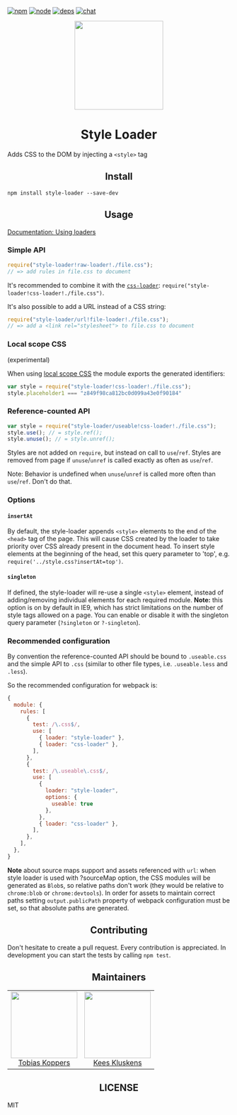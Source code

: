 [![npm][npm]][npm-url]
[![node][node]][node-url]
[![deps][deps]][deps-url]
[![chat][chat]][chat-url]

<div align="center">
  <a href="https://github.com/webpack/webpack">
    <img width="200" height="200"
      src="https://webpack.js.org/assets/icon-square-big.svg">
  </a>
  <h1>Style Loader</h1>
</div>

Adds CSS to the DOM by injecting a `<style>` tag

<h2 align="center">Install</h2>

```
npm install style-loader --save-dev
```

<h2 align="center">Usage</h2>

[Documentation: Using loaders](http://webpack.github.io/docs/using-loaders.html)

### Simple API

``` javascript
require("style-loader!raw-loader!./file.css");
// => add rules in file.css to document
```

It's recommended to combine it with the [`css-loader`](https://github.com/webpack/css-loader): `require("style-loader!css-loader!./file.css")`.

It's also possible to add a URL instead of a CSS string:

``` javascript
require("style-loader/url!file-loader!./file.css");
// => add a <link rel="stylesheet"> to file.css to document
```

### Local scope CSS

(experimental)

When using [local scope CSS](https://github.com/webpack/css-loader#css-scope) the module exports the generated identifiers:

``` javascript
var style = require("style-loader!css-loader!./file.css");
style.placeholder1 === "z849f98ca812bc0d099a43e0f90184"
```

### Reference-counted API

``` javascript
var style = require("style-loader/useable!css-loader!./file.css");
style.use(); // = style.ref();
style.unuse(); // = style.unref();
```

Styles are not added on `require`, but instead on call to `use`/`ref`. Styles are removed from page if `unuse`/`unref` is called exactly as often as `use`/`ref`.

Note: Behavior is undefined when `unuse`/`unref` is called more often than `use`/`ref`. Don't do that.

### Options

#### `insertAt`

By default, the style-loader appends `<style>` elements to the end of the `<head>` tag of the page. This will cause CSS created by the loader to take priority over CSS already present in the document head. To insert style elements at the beginning of the head, set this query parameter to 'top', e.g. `require('../style.css?insertAt=top')`.

#### `singleton`

If defined, the style-loader will re-use a single `<style>` element, instead of adding/removing individual elements for each required module. **Note:** this option is on by default in IE9, which has strict limitations on the number of style tags allowed on a page. You can enable or disable it with the singleton query parameter (`?singleton` or `?-singleton`).

### Recommended configuration

By convention the reference-counted API should be bound to `.useable.css` and the simple API to `.css` (similar to other file types, i.e. `.useable.less` and `.less`).

So the recommended configuration for webpack is:

``` javascript
{
  module: {
    rules: [
      {
        test: /\.css$/,
        use: [
          { loader: "style-loader" },
          { loader: "css-loader" },
        ],
      },
      {
        test: /\.useable\.css$/,
        use: [
          { 
            loader: "style-loader",
            options: {
              useable: true
            },
          },
          { loader: "css-loader" },
        ],
      },
    ],
  },
}
```

**Note** about source maps support and assets referenced with `url`: when style loader is used with ?sourceMap option, the CSS modules will be generated as `Blob`s, so relative paths don't work (they would be relative to `chrome:blob` or `chrome:devtools`). In order for assets to maintain correct paths setting `output.publicPath` property of webpack configuration must be set, so that absolute paths are generated.

<h2 align="center">Contributing</h2>

Don't hesitate to create a pull request. Every contribution is appreciated. In development you can start the tests by calling `npm test`.

<h2 align="center">Maintainers</h2>

<table>
  <tbody>
    <tr>
      <td align="center">
        <img width="150 height="150"
        src="https://avatars.githubusercontent.com/sokra?v=3">
        <br />
        <a href="https://github.com/">Tobias Koppers</a>
      </td>
      <td align="center">
        <img width="150 height="150"
        src="https://avatars.githubusercontent.com/SpaceK33z?v=3">
        <br />
        <a href="https://github.com/">Kees Kluskens</a>
      </td>
    <tr>
  <tbody>
</table>


<h2 align="center">LICENSE</h2>

MIT

[npm]: https://img.shields.io/npm/v/style-loader.svg
[npm-url]: https://npmjs.com/package/style-loader

[node]: https://img.shields.io/node/v/style-loader.svg
[node-url]: https://nodejs.org

[deps]: https://david-dm.org/webpack/style-loader.svg
[deps-url]: https://david-dm.org/webpack/file-loader

[chat]: https://badges.gitter.im/webpack/webpack.svg
[chat-url]: https://gitter.im/webpack/webpack
